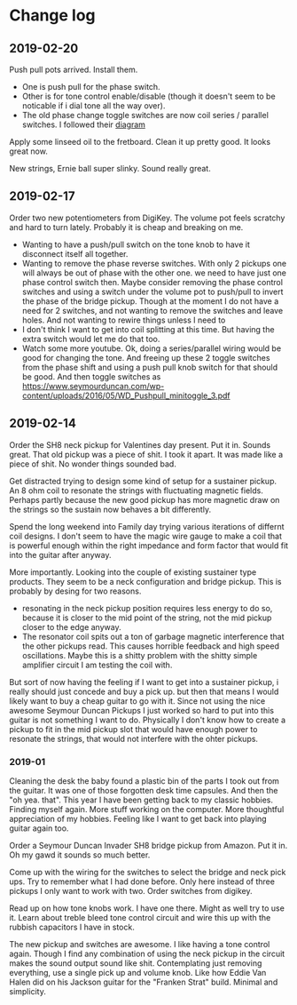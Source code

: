 # Change log

## 2019-02-20

Push pull pots arrived. Install them.

* One is push pull for the phase switch.
* Other is for tone control enable/disable (though it doesn't seem to be noticable if i dial tone all the way over).
* The old phase change toggle switches are now coil series / parallel switches. I followed their [diagram](https://www.seymourduncan.com/wp-content/uploads/2016/05/WD_Pushpull_minitoggle_3.pdf)

Apply some linseed oil to the fretboard. Clean it up pretty good. It looks great now.

New strings, Ernie ball super slinky. Sound really great.

## 2019-02-17

Order two new potentiometers from DigiKey. The volume pot feels scratchy and hard to turn lately. Probably it is cheap and breaking on me.

* Wanting to have a push/pull switch on the tone knob to have it disconnect itself all together.
* Wanting to remove the phase reverse switches. With only 2 pickups one will always be out of phase with the other one. we need to have just one phase control switch then. Maybe consider removing the phase control switches and using a switch under the volume pot to push/pull to invert the phase of the bridge pickup. Though at the moment I do not have a need for 2 switches, and not wanting to remove the switches and leave holes. And not wanting to rewire things unless I need to
* I don't think I want to get into coil splitting at this time. But having the extra switch would let me do that too.
* Watch some more youtube. Ok, doing a series/parallel wiring would be good for changing the tone. And freeing up these 2 toggle switches from the phase shift and using a push pull knob switch for that should be good. And then toggle switches as https://www.seymourduncan.com/wp-content/uploads/2016/05/WD_Pushpull_minitoggle_3.pdf

## 2019-02-14

Order the SH8 neck pickup for Valentines day present. Put it in. Sounds great. That old pickup was a piece of shit. I took it apart. It was made like a piece of shit. No wonder things sounded bad.

Get distracted trying to design some kind of setup for a sustainer pickup. An 8 ohm coil to resonate the strings with fluctuating magnetic fields. Perhaps partly because the new good pickup has more magnetic draw on the strings so the sustain now behaves a bit differently.

Spend the long weekend into Family day trying various iterations of differnt coil designs. I don't seem to have the magic wire gauge to make a coil that is powerful enough within the right impedance and form factor that would fit into the guitar after anyway.

More importantly. Looking into the couple of existing sustainer type products. They seem to be a neck configuration and bridge pickup. This is probably by desing for two reasons.

* resonating in the neck pickup position requires less energy to do so, because it is closer to the mid point of the string, not the mid pickup closer to the edge anyway.
* The resonator coil spits out a ton of garbage magnetic interference that the other pickups read. This causes horrible feedback and high speed oscillations. Maybe this is a shitty problem with the shitty simple amplifier circuit I am testing the coil with.

But sort of now having the feeling if I want to get into a sustainer pickup, i really should just concede and buy a pick up. but then that means I would likely want to buy a cheap guitar to go with it. Since not using the nice awesome Seymour Duncan Pickups I just worked so hard to put into this guitar is not something I want to do.  Physically I don't know how to create a pickup to fit in the mid pickup slot that would have enough power to resonate the strings, that would not interfere with the ohter pickups.

### 2019-01

Cleaning the desk the baby found a plastic bin of the parts I took out from the guitar. It was one of those forgotten desk time capsules. And then the "oh yea. that".  This year I have been getting back to my classic hobbies. Finding myself again. More stuff working on the computer. More thoughtful appreciation of my hobbies. Feeling like I want to get back into playing guitar again too.

Order a Seymour Duncan Invader SH8 bridge pickup from Amazon. Put it in. Oh my gawd it sounds so much better.

Come up with the wiring for the switches to select the bridge and neck pick ups. Try to remember what I had done before. Only here instead of three pickups I only want to work with two. Order switches from digikey.

Read up on how tone knobs work. I have one there. Might as well try to use it.  Learn about treble bleed tone control circuit and wire this up with the rubbish capacitors I have in stock.

The new pickup and switches are awesome. I like having a tone control again.  Though I find any combination of using the neck pickup in the circuit makes the sound output sound like shit.  Contemplating just removing everything, use a single pick up and volume knob. Like how Eddie Van Halen did on his Jackson guitar for the "Franken Strat" build. Minimal and simplicity.